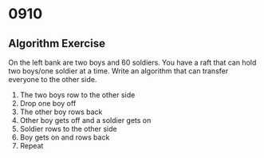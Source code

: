 # 0910
## Algorithm Exercise
On the left bank are two boys and 60 soldiers. You have a raft that can hold two boys/one soldier at a time. Write an algorithm that can transfer everyone to the other side.

1. The two boys row to the other side
2. Drop one boy off
3. The other boy rows back
4. Other boy gets off and a soldier gets on
5. Soldier rows to the other side
6. Boy gets on and rows back 
7. Repeat
